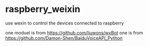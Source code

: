 # raspberry_weixin
use wexin to control the devices connected to raspberry

one moduel is from https://github.com/liuwons/wxBot
one is from  https://github.com/Damon-Shen/BaiduVoiceAPI_Python
